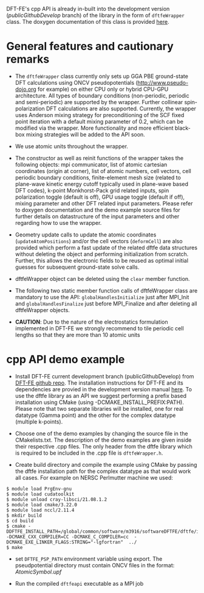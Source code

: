DFT-FE's cpp API is already in-built into the development version (*publicGithubDevelop* branch) of the library in the form of `dftfeWrapper` class. The doxygen documentation of this class is provided [here](https://dftfedevelopers.github.io/dftfe/classdftfe_1_1dftfe_wrapper.html). 


General features and cautionary remarks
==========================================

* The `dftfeWrapper` class currently only sets up GGA PBE ground-state DFT calculations using ONCV pseudopotentials (http://www.pseudo-dojo.org for example) on either CPU only or hybrid CPU-GPU architecture. All types of boundary conditions (non-periodic, periodic and semi-periodic) are supported by the wrapper. Further collinear spin-polarization DFT calculations are also supported. Currently, the wrapper uses Anderson mixing strategy for preconditioning of the SCF fixed point iteration with a default mixing parameter of 0.2, which can be modified via the wrapper. More functionality and more efficient black-box mixing strategies will be added to the API soon.

* We use atomic units throughout the wrapper.

* The constructor as well as reinit functions of the wrapper takes the following objects: mpi communicator, list of atomic cartesian coordinates (origin at corner), list of atomic numbers, cell vectors, cell periodic boundary conditions, finite-element mesh size (related to plane-wave kinetic energy cutoff typically used in plane-wave based DFT codes), k-point Monkhorst-Pack grid related inputs, spin polarization toggle (default is off), GPU usage toggle (default if off), mixing parameter and other DFT related input parameters. Please refer to doxygen documentation and the demo example source files for further details on datastructure of the input parameters and other regarding how to use the wrapper. 

* Geometry update calls to update the atomic coordinates (`updateAtomPositions`) and/or the cell vectors (`deformCell`) are also provided which perform a fast update of the related dftfe data structures without deleting the object and performing initialization from scratch. Further, this allows the electronic fields to be reused as optimal initial guesses for subsequent ground-state solve calls.

* dftfeWrapper object can be deleted using the `clear` member function. 

* The following two static member function calls of dftfeWrapper class are mandatory to use the API: `globalHandlesInitialize` just after MPI_Init and `globalHandlesFinalize` just before MPI_Finalize and after deleting all dftfeWrapper objects. 

* **CAUTION**: Due to the nature of the electrostatics formulation implemented in DFT-FE we strongly recommend to tile periodic cell lengths so that they are more than 10 atomic units


cpp API demo example
==========================================

* Install DFT-FE current development branch (publicGithubDevelop) from [DFT-FE github repo](https://github.com/dftfeDevelopers/dftfe). The installation instructions for DFT-FE and its dependencies are provied in the development version manual [here](https://github.com/dftfeDevelopers/dftfe/blob/manual/manual-develop.pdf). To use the dftfe library as an API we suggest performing a prefix based installation using CMake (using -DCMAKE_INSTALL_PREFIX:PATH). Please note that two separate libraries will be installed, one for real datatype (Gamma point) and the other for the complex datatype (multiple k-points).

* Choose one of the demo examples by changing the source file in the CMakelists.txt. The description of the demo examples are given inside their respective .cpp files. The only header from the dftfe library which is required to be included in the .cpp file is `dftfeWrapper.h`.

* Create build directory and compile the example using CMake by passing the dftfe installation path for the complex datatype as that would work all cases. For example on NERSC Perlmutter machine we used:
```
$ module load PrgEnv-gnu
$ module load cudatoolkit
$ module unload cray-libsci/21.08.1.2
$ module load cmake/3.22.0
$ module load nccl/2.11.4
$ mkdir build 
$ cd build
$ cmake -DDFTFE_INSTALL_PATH=/global/common/software/m3916/softwareDFTFE/dftfe/installComplex -DCMAKE_CXX_COMPILER=CC -DCMAKE_C_COMPILER=cc  -DCMAKE_EXE_LINKER_FLAGS:STRING="-lgfortran"  ../
$ make
```

* set `DFTFE_PSP_PATH` environment variable using export. The pseudpotential directory must contain ONCV files in the format: *AtomicSymbol.upf*

* Run the compiled `dftfeapi` executable as a MPI job
